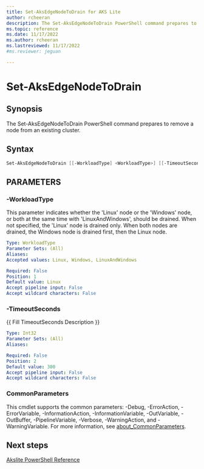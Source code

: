 ```yaml
---
title: Set-AksEdgeNodeToDrain for AKS Lite
author: rcheeran
description: The Set-AksEdgeNodeToDrain PowerShell command prepares to remove a  node  from an existing cluster.
ms.topic: reference
ms.date: 11/17/2022
ms.author: rcheeran 
ms.lastreviewed: 11/17/2022
#ms.reviewer: jeguan

---
```



# Set-AksEdgeNodeToDrain

## Synopsis

The Set-AksEdgeNodeToDrain PowerShell command prepares to remove a  node  from an existing cluster.

## Syntax

```powershell
Set-AksEdgeNodeToDrain [[-WorkloadType] <WorkloadType>] [[-TimeoutSeconds] <Int32>] [<CommonParameters>]
```

## PARAMETERS

### -WorkloadType
This parameter indicates whether the 'Linux' node or the 'Windows' node, or both at the same time with
'LinuxAndWindows', should be drained.
When not specified, the 'Linux' node is drained only.
When both nodes are drained, the Windows node is drained first, then the Linux node.

```yaml
Type: WorkloadType
Parameter Sets: (All)
Aliases:
Accepted values: Linux, Windows, LinuxAndWindows

Required: False
Position: 1
Default value: Linux
Accept pipeline input: False
Accept wildcard characters: False
```

### -TimeoutSeconds
{{ Fill TimeoutSeconds Description }}

```yaml
Type: Int32
Parameter Sets: (All)
Aliases:

Required: False
Position: 2
Default value: 300
Accept pipeline input: False
Accept wildcard characters: False
```

### CommonParameters
This cmdlet supports the common parameters: -Debug, -ErrorAction, -ErrorVariable, -InformationAction, -InformationVariable, -OutVariable, -OutBuffer, -PipelineVariable, -Verbose, -WarningAction, and -WarningVariable. For more information, see [about_CommonParameters](https://go.microsoft.com/fwlink/?LinkID=113216).


## Next steps

[Akslite PowerShell Reference](./index.md)

